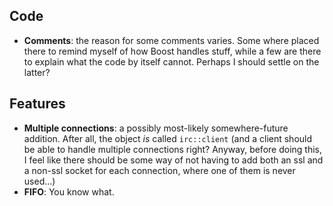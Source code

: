 Code
----
* **Comments**: the reason for some comments varies. Some where placed there to remind myself of how Boost handles stuff, while a few are there to explain what the code by itself cannot. Perhaps I should settle on the latter?

Features
--------
* **Multiple connections**: a possibly most-likely somewhere-future addition. After all, the object *is* called `irc::client` (and a client should be able to handle multiple connections right? Anyway, before doing this, I feel like there should be some way of not having to add both an ssl and a non-ssl socket for each connection, where one of them is never used...)
* **FIFO**: You know what.
